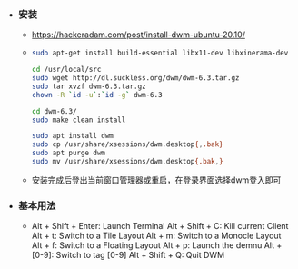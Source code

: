 - ### 安装
	- https://hackeradam.com/post/install-dwm-ubuntu-20.10/
	- ```bash
	  sudo apt-get install build-essential libx11-dev libxinerama-dev sharutils suckless-tools libxft-dev stterm
	  
	  cd /usr/local/src
	  sudo wget http://dl.suckless.org/dwm/dwm-6.3.tar.gz
	  sudo tar xvzf dwm-6.3.tar.gz
	  chown -R `id -u`:`id -g` dwm-6.3
	  
	  cd dwm-6.3/
	  sudo make clean install
	  
	  sudo apt install dwm
	  sudo cp /usr/share/xsessions/dwm.desktop{,.bak}
	  sudo apt purge dwm
	  sudo mv /usr/share/xsessions/dwm.desktop{.bak,}
	  ```
	- 安装完成后登出当前窗口管理器或重启，在登录界面选择dwm登入即可
- ### 基本用法
	- Alt + Shift + Enter: Launch Terminal
	  Alt + Shift + C: Kill current Client
	  Alt + t: Switch to a Tile Layout
	  Alt + m: Switch to a Monocle Layout
	  Alt + f: Switch to a Floating Layout
	  Alt + p: Launch the demnu
	  Alt + [0-9]: Switch to tag [0-9]
	  Alt + Shift + Q: Quit DWM